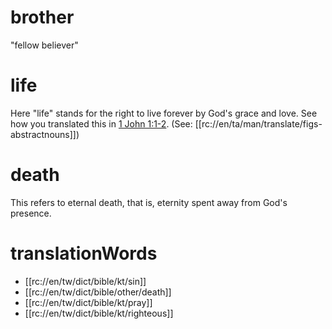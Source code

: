# brother

"fellow believer"

# life

Here "life" stands for the right to live forever by God's grace and love. See how you translated this in [1 John 1:1-2](../01/01.md). (See: [[rc://en/ta/man/translate/figs-abstractnouns]])

# death

This refers to eternal death, that is, eternity spent away from God's presence.

# translationWords

* [[rc://en/tw/dict/bible/kt/sin]]
* [[rc://en/tw/dict/bible/other/death]]
* [[rc://en/tw/dict/bible/kt/pray]]
* [[rc://en/tw/dict/bible/kt/righteous]]